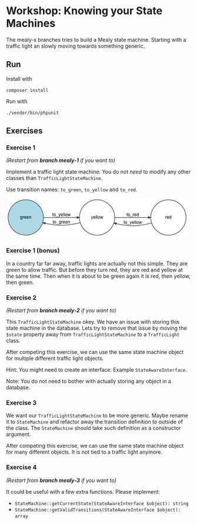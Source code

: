 # Workshop: Knowing your State Machines

The mealy-x branches tries to build a Mealy state machine. Starting with a traffic
light an slowly moving towards something generic.

## Run

Install with 
```
composer install
```

Run with 
```
./vendor/bin/phpunit
``` 

## Exercises

### Exercise 1

*(Restart from **branch mealy-1** if you want to)*

Implement a traffic light state machine. You do not *need* to modify any other classes 
than `TrafficLightStateMachine`. 

Use transition names: `to_green`, `to_yellow` and `to_red`. 

![Image of State Machine](/Resources/traffic.png)

### Exercise 1 (bonus)

In a country far far away, traffic lights are actually not this simple. They are green
to allow traffic. But before they turn red, they are red and yellow at the same time. 
Then when it is about to be green again it is red, then yellow, then green. 

### Exercise 2

*(Restart from **branch mealy-2** if you want to)*

This `TrafficLightStateMachine` okey. We have an issue with storing this state machine
in the database. Lets try to remove that issue by moving the `$state` property away from
`TrafficLightStateMachine` to a `TrafficLight` class. 

After competing this exercise, we can use the same state machine object for multiple
different traffic light objects. 

Hint: You might need to create an interface. Example `StateAwareInterface`.

Note: You do not need to bother with actually storing any object in a database. 

### Exercise 3

We want our `TrafficLightStateMachine` to be more generic. Maybe rename it to `StateMachine`
and refactor away the transition definition to outside of the class. The `StateMachine` 
should take such definition as a constructor argument. 

After competing this exercise, we can use the same state machine object for many 
different objects. It is not tied to a traffic light anymore. 

### Exercise 4

*(Restart from **branch mealy-3** if you want to)*

It could be useful with a few extra functions. Please implement: 

* `StateMachine::getCurrentState(StateAwareInterface $object): string`
* `StateMachine::getValidTransitions(StateAwareInterface $object): array`
